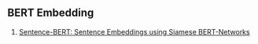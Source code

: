 



## BERT Embedding
1. [Sentence-BERT: Sentence Embeddings using Siamese BERT-Networks](https://arxiv.org/pdf/1908.10084.pdf)

